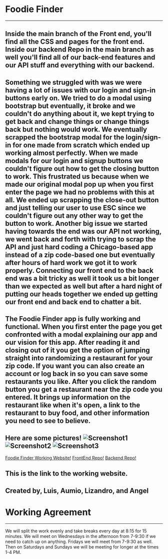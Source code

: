 <!-- @format -->

# Foodie Finder
---
Inside the main branch of the Front end, you'll find all the CSS and pages for the front end. Inside our backend Repo in the main branch as well you'll find all of our back-end features and our API stuff and everything with our backend.
---
Something we struggled with was we were having a lot of issues with our login and sign-in buttons early on. We tried to do a modal using bootstrap but eventually, it broke and we couldn't do anything about it, we kept trying to get back and change things or change things back but nothing would work. We eventually scrapped the bootstrap modal for the login/sign-in for one made from scratch which ended up working almost perfectly. When we made modals for our login and signup buttons we couldn't figure out how to get the closing button to work. This frustrated us because when we made our original modal pop up when you first enter the page we had no problems with this at all. We ended up scrapping the close-out button and just telling our user to use ESC since we couldn't figure out any other way to get the button to work. Another big issue we started having towards the end was our API not working, we went back and forth with trying to scrap the API and just hard coding a Chicago-based app instead of a zip code-based one but eventually after hours of hard work we got it to work properly. Connecting our front end to the back end was a bit tricky as well it took us a bit longer than we expected as well but after a hard night of putting our heads together we ended up getting our front end and back end to chatter a bit.
---
The Foodie Finder app is fully working and functional. When you first enter the page you get confronted with a modal explaining our app and our vision for this app. After reading it and closing out of it you get the option of jumping straight into randomizing a restaurant for your zip code. If you want you can also create an account or log back in so you can save some restaurants you like. After you click the random button you get a restaurant near the zip code you entered. It brings up information on the restaurant like when it's open, a link to the restaurant to buy food, and other information you need to see to believe.
---
Here are some pictures! 
![Screenshot1](https://i.postimg.cc/kXp6vrFS/image.png)
![Screenshot2](https://i.postimg.cc/43zYGYCv/image.png)
![Screenshot3](https://i.postimg.cc/sgWXPM2F/image.png)
---
[Foodie Finder Working Website!](https://intense-temple-20126.herokuapp.com/ready%20to%20eat#/signup)
[FrontEnd Repo!](https://github.com/LALA-Chicago/LunchSelector)
[Backend Repo!](https://github.com/LALA-Chicago/LunchSelector-BackEnd)

This is the link to the working website.
---
Created by, Luis, Aumio, Lizandro, and Angel
---

# Working Agreement

---

We will split the work evenly and take breaks every day at 8:15 for 15 minutes. We will meet on Wednesdays in the afternoon from 7-9:30 if we need to catch up on anything. Fridays we will meet from 7-9:30 as well. Then on Saturdays and Sundays we will be meeting for longer at the times 1-4 PM.

<!-- This sentence is temporary for the sake of syncing. -->